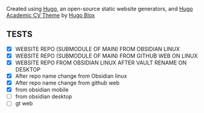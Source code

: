 Created using [Hugo](https://gohugo.io), an open-source static website generators, and [Hugo Academic CV Theme](https://github.com/HugoBlox/theme-academic-cv) by [Hugo Blox](https://hugoblox.com)

## TESTS
- [x] WEBSITE REPO (SUBMODULE OF MAIN) FROM OBSIDIAN LINUX
- [x] WEBSITE REPO (SUBMODULE OF MAIN) FROM GITHUB WEB ON LINUX
- [x] WEBSITE REPO FROM OBSIDIAN LINUX AFTER VAULT RENAME ON DESKTOP
- [x] After repo name change from Obsidian linux
- [x] After repo name change from github web
- [x] from obsidian mobile
- [ ] from obsidian desktop
- [ ] gt web
